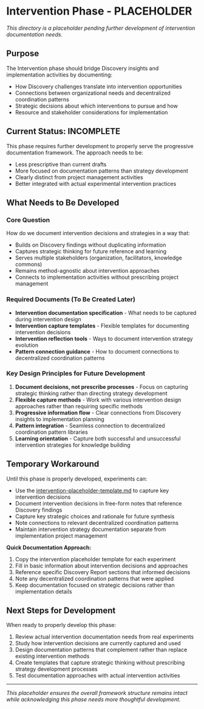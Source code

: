 # Intervention Phase - PLACEHOLDER

*This directory is a placeholder pending further development of intervention documentation needs.*

## Purpose

The Intervention phase should bridge Discovery insights and implementation activities by documenting:
- How Discovery challenges translate into intervention opportunities
- Connections between organizational needs and decentralized coordination patterns
- Strategic decisions about which interventions to pursue and how
- Resource and stakeholder considerations for implementation

## Current Status: INCOMPLETE

This phase requires further development to properly serve the progressive documentation framework. The approach needs to be:
- Less prescriptive than current drafts
- More focused on documentation patterns than strategy development
- Clearly distinct from project management activities
- Better integrated with actual experimental intervention practices

## What Needs to Be Developed

### Core Question
How do we document intervention decisions and strategies in a way that:
- Builds on Discovery findings without duplicating information
- Captures strategic thinking for future reference and learning
- Serves multiple stakeholders (organization, facilitators, knowledge commons)
- Remains method-agnostic about intervention approaches
- Connects to implementation activities without prescribing project management

### Required Documents (To Be Created Later)
- **Intervention documentation specification** - What needs to be captured during intervention design
- **Intervention capture templates** - Flexible templates for documenting intervention decisions
- **Intervention reflection tools** - Ways to document intervention strategy evolution
- **Pattern connection guidance** - How to document connections to decentralized coordination patterns

### Key Design Principles for Future Development
1. **Document decisions, not prescribe processes** - Focus on capturing strategic thinking rather than directing strategy development
2. **Flexible capture methods** - Work with various intervention design approaches rather than requiring specific methods
3. **Progressive information flow** - Clear connections from Discovery insights to implementation planning
4. **Pattern integration** - Seamless connection to decentralized coordination pattern libraries
5. **Learning orientation** - Capture both successful and unsuccessful intervention strategies for knowledge building

## Temporary Workaround

Until this phase is properly developed, experiments can:
- Use the [intervention-placeholder-template.md](02-intervention/intervention-placeholder-template.md) to capture key intervention decisions
- Document intervention decisions in free-form notes that reference Discovery findings
- Capture key strategic choices and rationale for future synthesis
- Note connections to relevant decentralized coordination patterns
- Maintain intervention strategy documentation separate from implementation project management

**Quick Documentation Approach:**
1. Copy the intervention placeholder template for each experiment
2. Fill in basic information about intervention decisions and approaches
3. Reference specific Discovery Report sections that informed decisions
4. Note any decentralized coordination patterns that were applied
5. Keep documentation focused on strategic decisions rather than implementation details

## Next Steps for Development

When ready to properly develop this phase:
1. Review actual intervention documentation needs from real experiments
2. Study how intervention decisions are currently captured and used
3. Design documentation patterns that complement rather than replace existing intervention methods
4. Create templates that capture strategic thinking without prescribing strategy development processes
5. Test documentation approaches with actual intervention activities

---

*This placeholder ensures the overall framework structure remains intact while acknowledging this phase needs more thoughtful development.*